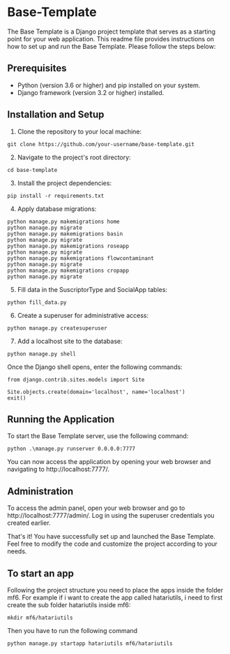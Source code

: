 # Base-Template

The Base Template is a Django project template that serves as a starting point for your web application. This readme file provides instructions on how to set up and run the Base Template. Please follow the steps below:

## Prerequisites
- Python (version 3.6 or higher) and pip installed on your system.
- Django framework (version 3.2 or higher) installed.

## Installation and Setup

1. Clone the repository to your local machine:
```
git clone https://github.com/your-username/base-template.git
```

2. Navigate to the project's root directory:
```
cd base-template
```
3. Install the project dependencies:
```
pip install -r requirements.txt
```
4. Apply database migrations:
```
python manage.py makemigrations home
python manage.py migrate
python manage.py makemigrations basin
python manage.py migrate
python manage.py makemigrations roseapp
python manage.py migrate
python manage.py makemigrations flowcontaminant
python manage.py migrate
python manage.py makemigrations cropapp
python manage.py migrate
```
5. Fill data in the SuscriptorType and SocialApp tables:
```
python fill_data.py
```
6. Create a superuser for administrative access:
```
python manage.py createsuperuser
```

7. Add a localhost site to the database:
```
python manage.py shell
```
Once the Django shell opens, enter the following commands:
```
from django.contrib.sites.models import Site

Site.objects.create(domain='localhost', name='localhost')
exit()
```
## Running the Application

To start the Base Template server, use the following command:
```
python .\manage.py runserver 0.0.0.0:7777
```
You can now access the application by opening your web browser and navigating to http://localhost:7777/.

## Administration

To access the admin panel, open your web browser and go to http://localhost:7777/admin/. Log in using the superuser credentials you created earlier.

That's it! You have successfully set up and launched the Base Template. Feel free to modify the code and customize the project according to your needs.

## To start an app
Following the project structure you need to place the apps inside the folder mf6. For example if i want to create the app called hatariutils, i need to first create the sub folder hatariutils inside mf6:
```
mkdir mf6/hatariutils
```

Then you have to run the following command
```
python manage.py startapp hatariutils mf6/hatariutils
```
